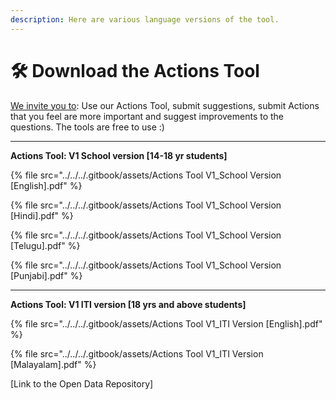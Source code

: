 ```yaml
---
description: Here are various language versions of the tool.
---
```


# 🛠 Download the Actions Tool

[We invite you to](../../../way-forward/reach-out-to-us.md): Use our Actions Tool, submit suggestions, submit Actions that you feel are more important and suggest improvements to the questions. The tools are free to use :)

***

**Actions Tool: V1 School version \[14-18 yr students]**

{% file src="../../../.gitbook/assets/Actions Tool V1_School Version [English].pdf" %}

{% file src="../../../.gitbook/assets/Actions Tool V1_School Version [Hindi].pdf" %}

{% file src="../../../.gitbook/assets/Actions Tool V1_School Version [Telugu].pdf" %}

{% file src="../../../.gitbook/assets/Actions Tool V1_School Version [Punjabi].pdf" %}

***

**Actions Tool: V1 ITI version \[18 yrs and above students]**

{% file src="../../../.gitbook/assets/Actions Tool V1_ITI Version [English].pdf" %}

{% file src="../../../.gitbook/assets/Actions Tool V1_ITI Version [Malayalam].pdf" %}

\[Link to the Open Data Repository]
